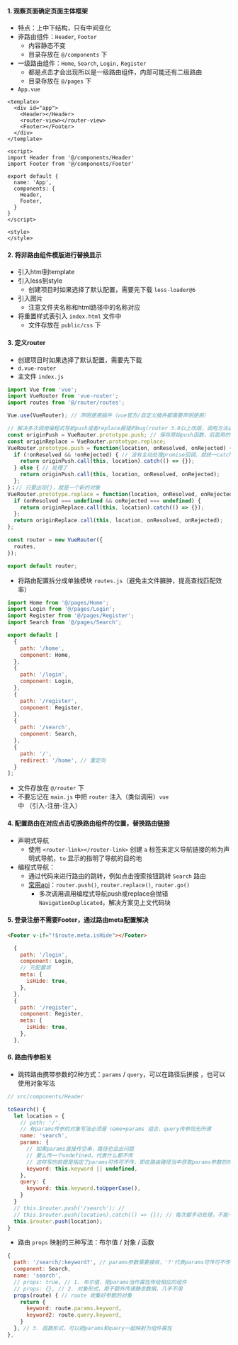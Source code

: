 #### 1. 观察页面确定页面主体框架

- 特点：上中下结构，只有中间变化
- 非路由组件：`Header`, `Footer`
  - 内容静态不变
  - 目录存放在 `@/components` 下
- 一级路由组件：`Home`, `Search`, `Login,` `Register`
  - 都是点击才会出现所以是一级路由组件，内部可能还有二级路由
  - 目录存放在 `@/pages` 下
- `App.vue`

```vue
<template>
  <div id="app">
    <Header></Header>
    <router-view></router-view>
    <Footer></Footer>
  </div>
</template>

<script>
import Header from '@/components/Header'
import Footer from '@/components/Footer'

export default {
  name: 'App',
  components: {
    Header,
    Footer,
  }
}
</script>

<style>
</style>

```

#### 2. 将非路由组件模版进行替换显示

- 引入html到template
- 引入less到style
  - 创建项目时如果选择了默认配置，需要先下载 `less-loader@6`
- 引入图片
  - 注意文件夹名称和html路径中的名称对应
- 将重置样式表引入 `index.html` 文件中
  - 文件存放在 `public/css` 下

#### 3. 定义router

- 创建项目时如果选择了默认配置，需要先下载 
- `d.vue-router`
- 主文件 `index.js`

```js
import Vue from 'vue';
import VueRouter from 'vue-router';
import routes from '@/router/routes';

Vue.use(VueRouter); // 声明使用插件（vue官方/自定义插件都需要声明使用）

// 解决多次调用编程式导航push或者replace报错的bug(router 3.0以上改版，调用方法返回的是promise，必须要处理)
const originPush = VueRouter.prototype.push; // 保存原始push函数，后面用的时候还能找到
const originReplace = VueRouter.prototype.replace;
VueRouter.prototype.push = function(location, onResolved, onRejected) {
  if (!onResolved && !onRejected) { // 没有主动处理promise回调，就统一catch处理一下
    return originPush.call(this, location).catch(() => {});
  } else { // 处理了
    return originPush.call(this, location, onResolved, onRejected);
  };
}；// 只要出现{}，就是一个新的对象
VueRouter.prototype.replace = function(location, onResolved, onRejected) {
  if (onResolved === undefined && onRejected === undefined) {
    return originReplace.call(this, location).catch(() => {});
  };
  return originReplace.call(this, location, onResolved, onRejected);
};

const router = new VueRouter({
  routes,
});

export default router;
```

- 将路由配置拆分成单独模块 `routes.js`（避免主文件臃肿，提高查找匹配效率）

```js
import Home from '@/pages/Home';
import Login from '@/pages/Login';
import Register from '@/pages/Register';
import Search from '@/pages/Search';

export default [
  {
    path: '/home',
    component: Home,
  },
  {
    path: '/login',
    component: Login,
  },
  {
    path: '/register',
    component: Register,
  },
  {
    path: '/search',
    component: Search,
  },
  {
    path: '/',
    redirect: '/home', // 重定向
  }
];
```

- 文件存放在 `@/router` 下
- 不要忘记在 `main.js` 中把 `router` 注入（类似调用）`vue`中 （引入-注册-注入）

#### 4. 配置路由在对应点击切换路由组件的位置，替换路由链接

- 声明式导航
  - 使用 `<router-link></router-link>` 创建 `a` 标签来定义导航链接的称为声明式导航，`to` 显示的指明了导航的目的地
- 编程式导航：
  - 通过代码来进行路由的跳转，例如点击搜索按钮跳转 `Search` 路由
  - <a href="https://learn-vue.gitbook.io/vue-router/declarative-and-programmatic#chang-yong-de-api">常用api</a>：`router.push()`, `router.replace()`, `router.go()`
    - 多次调用调用编程式导航push或replace会抛错 `NavigationDuplicated`，解决方案见上文代码块

#### 5. 登录注册不需要Footer，通过路由meta配置解决

```html
<Footer v-if="!$route.meta.isHide"></Footer>
```

```js
  {
    path: '/login',
    component: Login,
    // 元配置项
    meta: {
      isHide: true,
    },
  },
  {
    path: '/register',
    component: Register,
    meta: {
      isHide: true,
    },
  },
```

#### 6. 路由传参相关

- 跳转路由携带参数的2种方式：`params` / `query`，可以在路径后拼接 ，也可以使用对象写法

```js
// src/components/Header

toSearch() {
  let location = {
    // path: '/',
    // 有params传参的对象写法必须是 name+params 组合，query传参则无所谓
    name: 'search',
    params: {
      // 如果params直接传空串，路径也会出问题
      // 要么传一个undefined，代表什么都不传
      // 这样写的前提是指定了params可传可不传，即在路由路径当中获取params参数的时候加?
      keyword: this.keyword || undefined,  
    },
    query: {
      keyword: this.keyword.toUpperCase(),
    }
  }
  // this.$router.push('/search'); //
  // this.$router.push(location).catch(() => {}); // 每次都手动处理，不能一劳永逸
  this.$router.push(location);
}
```

- 路由 `props` 映射的三种写法：布尔值 / 对象 / 函数

```js
{
  path: '/search/:keyword?', // params参数需要接收，'?'代表params可传可不传
  component: Search,
  name: 'search',
  // props: true, // 1. 布尔值，把params当作属性传给相应的组件
  // props: {}, // 2. 对象形式，用于额外传递静态数据，几乎不用
  props(route) { // route 收集好参数的对象
    return {
      keyword: route.params.keyword,
      keyword2: route.query.keyword,
    }
  }, // 3. 函数形式，可以把params和query一起映射为组件属性
},
```

